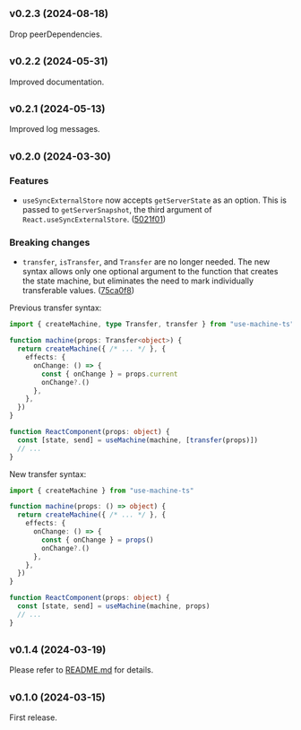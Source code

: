 ## <small>v0.2.3 (2024-08-18)</small>

Drop peerDependencies.

## <small>v0.2.2 (2024-05-31)</small>

Improved documentation.

## <small>v0.2.1 (2024-05-13)</small>

Improved log messages.

## <small>v0.2.0 (2024-03-30)</small>

### Features

- `useSyncExternalStore` now accepts `getServerState` as an option. This is passed to `getServerSnapshot`, the third argument of `React.useSyncExternalStore`. ([5021f01](https://github.com/tai-kun/use-machine-ts/commit/5021f01311698a7b9cec78dbb5b62815979963cf))

### Breaking changes

- `transfer`, `isTransfer`, and `Transfer` are no longer needed. The new syntax allows only one optional argument to the function that creates the state machine, but eliminates the need to mark individually transferable values. ([75ca0f8](https://github.com/tai-kun/use-machine-ts/commit/75ca0f804ff84f40f77084817f3ce0b7641a38d9))

Previous transfer syntax:

```ts
import { createMachine, type Transfer, transfer } from "use-machine-ts"

function machine(props: Transfer<object>) {
  return createMachine({ /* ... */ }, {
    effects: {
      onChange: () => {
        const { onChange } = props.current
        onChange?.()
      },
    },
  })
}

function ReactComponent(props: object) {
  const [state, send] = useMachine(machine, [transfer(props)])
  // ...
}
```

New transfer syntax:

```ts
import { createMachine } from "use-machine-ts"

function machine(props: () => object) {
  return createMachine({ /* ... */ }, {
    effects: {
      onChange: () => {
        const { onChange } = props()
        onChange?.()
      },
    },
  })
}

function ReactComponent(props: object) {
  const [state, send] = useMachine(machine, props)
  // ...
}
```

## <small>v0.1.4 (2024-03-19)</small>

Please refer to [README.md](https://github.com/tai-kun/use-machine-ts/blob/v0.1.4/README.md) for details.

## <small>v0.1.0 (2024-03-15)</small>

First release.
